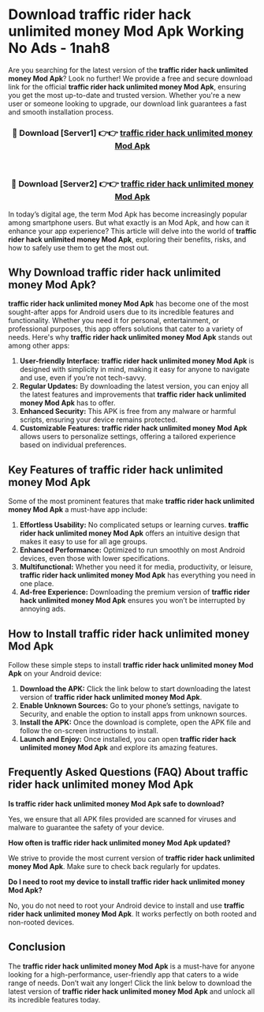 # Download traffic rider hack unlimited money Mod Apk Working No Ads - 1nah8

Are you searching for the latest version of the **traffic rider hack unlimited money Mod Apk**? Look no further! We provide a free and secure download link for the official **traffic rider hack unlimited money Mod Apk**, ensuring you get the most up-to-date and trusted version. Whether you're a new user or someone looking to upgrade, our download link guarantees a fast and smooth installation process.

<div align="center">
<h3>🔴 Download [Server1] 👉👉 <a href="https://apk-comot.site?title=traffic_rider_hack_unlimited_money">traffic rider hack unlimited money Mod Apk</a></h3><br>
<h3>🔴 Download [Server2] 👉👉 <a href="https://apk-comot.site?title=traffic_rider_hack_unlimited_money">traffic rider hack unlimited money Mod Apk</a></h3>
</div>

In today’s digital age, the term Mod Apk has become increasingly popular among smartphone users. But what exactly is an Mod Apk, and how can it enhance your app experience? This article will delve into the world of **traffic rider hack unlimited money Mod Apk**, exploring their benefits, risks, and how to safely use them to get the most out.

## Why Download traffic rider hack unlimited money Mod Apk?

**traffic rider hack unlimited money Mod Apk** has become one of the most sought-after apps for Android users due to its incredible features and functionality. Whether you need it for personal, entertainment, or professional purposes, this app offers solutions that cater to a variety of needs. Here's why **traffic rider hack unlimited money Mod Apk** stands out among other apps:

1. **User-friendly Interface:** **traffic rider hack unlimited money Mod Apk** is designed with simplicity in mind, making it easy for anyone to navigate and use, even if you’re not tech-savvy.
2. **Regular Updates:** By downloading the latest version, you can enjoy all the latest features and improvements that **traffic rider hack unlimited money Mod Apk** has to offer.
3. **Enhanced Security:** This APK is free from any malware or harmful scripts, ensuring your device remains protected.
4. **Customizable Features:** **traffic rider hack unlimited money Mod Apk** allows users to personalize settings, offering a tailored experience based on individual preferences.

## Key Features of traffic rider hack unlimited money Mod Apk

Some of the most prominent features that make **traffic rider hack unlimited money Mod Apk** a must-have app include:

1. **Effortless Usability:** No complicated setups or learning curves. **traffic rider hack unlimited money Mod Apk** offers an intuitive design that makes it easy to use for all age groups.
2. **Enhanced Performance:** Optimized to run smoothly on most Android devices, even those with lower specifications.
3. **Multifunctional:** Whether you need it for media, productivity, or leisure, **traffic rider hack unlimited money Mod Apk** has everything you need in one place.
4. **Ad-free Experience:** Downloading the premium version of **traffic rider hack unlimited money Mod Apk** ensures you won’t be interrupted by annoying ads.

## How to Install traffic rider hack unlimited money Mod Apk

Follow these simple steps to install **traffic rider hack unlimited money Mod Apk** on your Android device:

1. **Download the APK:** Click the link below to start downloading the latest version of **traffic rider hack unlimited money Mod Apk**.
2. **Enable Unknown Sources:** Go to your phone’s settings, navigate to Security, and enable the option to install apps from unknown sources.
3. **Install the APK:** Once the download is complete, open the APK file and follow the on-screen instructions to install.
4. **Launch and Enjoy:** Once installed, you can open **traffic rider hack unlimited money Mod Apk** and explore its amazing features.

## Frequently Asked Questions (FAQ) About traffic rider hack unlimited money Mod Apk

**Is traffic rider hack unlimited money Mod Apk safe to download?**

Yes, we ensure that all APK files provided are scanned for viruses and malware to guarantee the safety of your device.

**How often is traffic rider hack unlimited money Mod Apk updated?**

We strive to provide the most current version of **traffic rider hack unlimited money Mod Apk**. Make sure to check back regularly for updates.

**Do I need to root my device to install traffic rider hack unlimited money Mod Apk?**

No, you do not need to root your Android device to install and use **traffic rider hack unlimited money Mod Apk**. It works perfectly on both rooted and non-rooted devices.

## Conclusion

The **traffic rider hack unlimited money Mod Apk** is a must-have for anyone looking for a high-performance, user-friendly app that caters to a wide range of needs. Don’t wait any longer! Click the link below to download the latest version of **traffic rider hack unlimited money Mod Apk** and unlock all its incredible features today.
